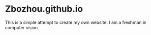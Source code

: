 # Zbozhou.github.io
This is a simple attempt to create my own website. 
I am a freshman in computer vision.
